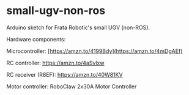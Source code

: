 # small-ugv-non-ros
Arduino sketch for Frata Robotic's small UGV (non-ROS). 

Hardware components:

Microcontroller: [https://amzn.to/4199Bdy](https://amzn.to/4mDgAEf)

RC controller: https://amzn.to/4aSvlxw

RC receiver (R8EF): https://amzn.to/40W81KV

Motor controller: RoboClaw 2x30A Motor Controller




